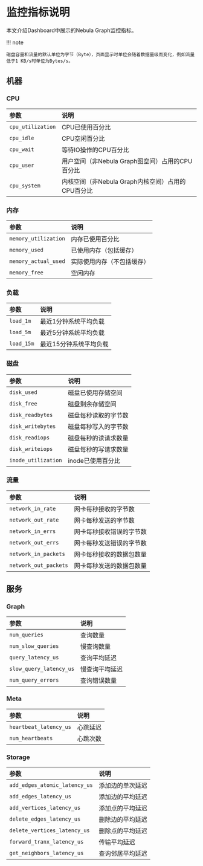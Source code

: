 # 监控指标说明

本文介绍Dashboard中展示的Nebula Graph监控指标。

!!! note

    磁盘容量和流量的默认单位为字节（Byte），页面显示时单位会随着数据量级而变化，例如流量低于1 KB/s时单位为Bytes/s。

## 机器

### CPU

|参数|说明|
|:---|:---|
|`cpu_utilization`| CPU已使用百分比|
|`cpu_idle`| CPU空闲百分比|
|`cpu_wait`| 等待IO操作的CPU百分比|
|`cpu_user`| 用户空间（非Nebula Graph图空间）占用的CPU百分比|
|`cpu_system`| 内核空间（非Nebula Graph内核空间）占用的CPU百分比|

### 内存

|参数|说明|
|:---|:---|
|`memory_utilization`| 内存已使用百分比|
|`memory_used`| 已使用内存（包括缓存）|
|`memory_actual_used`| 实际使用内存（不包括缓存）|
|`memory_free`| 空闲内存|

### 负载

|参数|说明|
|:---|:---|
|`load_1m`| 最近1分钟系统平均负载|
|`load_5m`| 最近5分钟系统平均负载|
|`load_15m`| 最近15分钟系统平均负载|

### 磁盘

|参数|说明|
|:---|:---|
|`disk_used`| 磁盘已使用存储空间|
|`disk_free`| 磁盘剩余存储空间|
|`disk_readbytes`| 磁盘每秒读取的字节数|
|`disk_writebytes`| 磁盘每秒写入的字节数|
|`disk_readiops`| 磁盘每秒的读请求数量|
|`disk_writeiops`| 磁盘每秒的写请求数量|
|`inode_utilization`| inode已使用百分比|

### 流量

|参数|说明|
|:---|:---|
|`network_in_rate`| 网卡每秒接收的字节数|
|`network_out_rate`| 网卡每秒发送的字节数|
|`network_in_errs`| 网卡每秒接收错误的字节数|
|`network_out_errs`| 网卡每秒发送错误的字节数|
|`network_in_packets`| 网卡每秒接收的数据包数量|
|`network_out_packets`| 网卡每秒发送的数据包数量|

## 服务

### Graph

|参数|说明|
|:---|:---|
|`num_queries`| 查询数量|
|`num_slow_queries`| 慢查询数量|
|`query_latency_us`| 查询平均延迟|
|`slow_query_latency_us`| 慢查询平均延迟|
|`num_query_errors`| 查询错误数量|

### Meta

|参数|说明|
|:---|:---|
|`heartbeat_latency_us`| 心跳延迟|
|`num_heartbeats`| 心跳次数|

### Storage

|参数|说明|
|:---|:---|
|`add_edges_atomic_latency_us`| 添加边的单次延迟|
|`add_edges_latency_us`| 添加边的平均延迟|
|`add_vertices_latency_us`| 添加点的平均延迟|
|`delete_edges_latency_us`| 删除边的平均延迟|
|`delete_vertices_latency_us`| 删除点的平均延迟|
|`forward_tranx_latency_us`| 传输平均延迟|
|`get_neighbors_latency_us`| 查询邻居平均延迟|
